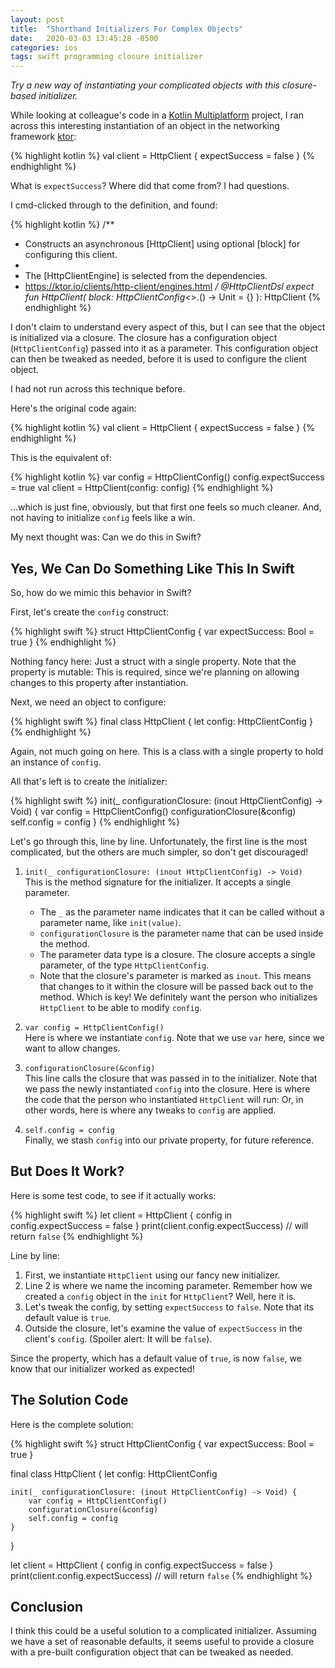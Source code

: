 ```yaml
---
layout: post
title:  "Shorthand Initializers For Complex Objects"
date:   2020-03-03 13:45:28 -0500
categories: ios
tags: swift programming closure initializer
---
```

*Try a new way of instantiating your complicated objects with this closure-based initializer.*

While looking at colleague's code in a [Kotlin Multiplatform][kmp] project, I ran across this interesting instantiation of an object in the networking framework [ktor][ktor]:

{% highlight kotlin %}
val client = HttpClient {
    expectSuccess = false
}
{% endhighlight %}

What is `expectSuccess`? Where did that come from? I had questions.

I cmd-clicked through to the definition, and found:

{% highlight kotlin %}
/**
 * Constructs an asynchronous [HttpClient] using optional [block] for configuring this client.
 *
 * The [HttpClientEngine] is selected from the dependencies.
 * https://ktor.io/clients/http-client/engines.html
 */
@HttpClientDsl
expect fun HttpClient(
    block: HttpClientConfig<*>.() -> Unit = {}
): HttpClient
{% endhighlight %}

I don't claim to understand every aspect of this, but I can see that the object is initialized via a closure. The closure has a configuration object (`HttpClientConfig`) passed into it as a parameter. This configuration object can then be tweaked as needed, before it is used to configure the client object.

I had not run across this technique before.

Here's the original code again:

{% highlight kotlin %}
val client = HttpClient {
    expectSuccess = false
}
{% endhighlight %}

This is the equivalent of:

{% highlight kotlin %}
var config = HttpClientConfig()
config.expectSuccess = true
val client = HttpClient(config: config)
{% endhighlight %}

...which is just fine, obviously, but that first one feels so much cleaner. And, not having to initialize `config` feels like a win.

My next thought was: Can we do this in Swift?

Yes, We Can Do Something Like This In Swift
-------------------------------------------

So, how do we mimic this behavior in Swift?

First, let's create the `config` construct:

{% highlight swift %}
struct HttpClientConfig {
    var expectSuccess: Bool = true
}
{% endhighlight %}

Nothing fancy here: Just a struct with a single property. Note that the property is mutable: This is required, since we're planning on allowing changes to this property after instantiation.

Next, we need an object to configure:

{% highlight swift %}
final class HttpClient {
    let config: HttpClientConfig
}
{% endhighlight %}

Again, not much going on here. This is a class with a single property to hold an instance of `config`.

All that's left is to create the initializer:

{% highlight swift %}
init(_ configurationClosure: (inout HttpClientConfig) -> Void) {
    var config = HttpClientConfig()
    configurationClosure(&config)
    self.config = config
}
{% endhighlight %}

Let's go through this, line by line. Unfortunately, the first line is the most complicated, but the others are much simpler, so don't get discouraged!

1. `init(_ configurationClosure: (inout HttpClientConfig) -> Void)`  
    This is the method signature for the initializer. It accepts a single parameter.
      - The `_` as the parameter name indicates that it can be called without a parameter name, like `init(value)`.
      - `configurationClosure` is the parameter name that can be used inside the method.
      - The parameter data type is a closure. The closure accepts a single parameter, of the type `HttpClientConfig`.
      - Note that the closure's parameter is marked as `inout`. This means that changes to it within the closure will be passed back out to the method. Which is key! We definitely want the person who initializes `HttpClient` to be able to modify `config`.  


2. `var config = HttpClientConfig()`  
    Here is where we instantiate `config`. Note that we use `var` here, since we want to allow changes.  

3. `configurationClosure(&config)`  
    This line calls the closure that was passed in to the initializer. Note that we pass the newly instantiated `config` into the closure. Here is where the code that the person who instantiated `HttpClient` will run: Or, in other words, here is where any tweaks to `config` are applied.  

4. `self.config = config`  
    Finally, we stash `config` into our private property, for future reference.  

But Does It Work?
-----------------

Here is some test code, to see if it actually works:

{% highlight swift %}
let client = HttpClient {
    config in
    config.expectSuccess = false
}
print(client.config.expectSuccess) // will return `false`
{% endhighlight %}

Line by line:

1. First, we instantiate `HttpClient` using our fancy new initializer.
2. Line 2 is where we name the incoming parameter. Remember how we created a `config` object in the `init` for `HttpClient`? Well, here it is.
3. Let's tweak the config, by setting `expectSuccess` to `false`. Note that its default value is `true`.
4. Outside the closure, let's examine the value of `expectSuccess` in the client's `config`. (Spoiler alert: It will be `false`).

Since the property, which has a default value of `true`, is now `false`, we know that our initializer worked as expected!

The Solution Code
-----------------

Here is the complete solution:

{% highlight swift %}
struct HttpClientConfig {
    var expectSuccess: Bool = true
}

final class HttpClient {
    let config: HttpClientConfig

    init(_ configurationClosure: (inout HttpClientConfig) -> Void) {
        var config = HttpClientConfig()
        configurationClosure(&config)
        self.config = config
    }
}

let client = HttpClient {
    config in
    config.expectSuccess = false
}
print(client.config.expectSuccess) // will return `false`
{% endhighlight %}

Conclusion
----------
I think this could be a useful solution to a complicated initializer. Assuming we have a set of reasonable defaults, it seems useful to provide a closure with a pre-built configuration object that can be tweaked as needed.

[kmp]: https://kotlinlang.org/docs/reference/multiplatform.html
[ktor]: https://ktor.io/
